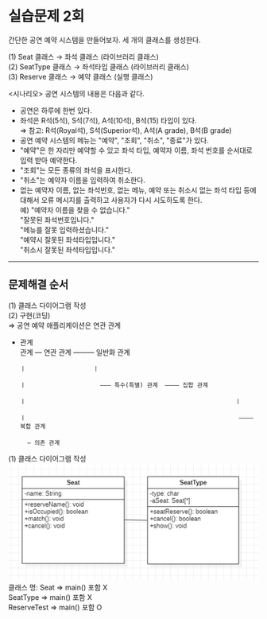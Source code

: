 # 실습문제 2회

간단한 공연 예약 시스템을 만들어보자. 세 개의 클래스를 생성한다.  

(1) Seat 클래스 → 좌석 클래스 (라이브러리 클래스)  
(2) SeatType 클래스 → 좌석타입 클래스 (라이브러리 클래스)  
(3) Reserve 클래스 → 예약 클래스 (실행 클래스)  


<시나리오> 공연 시스템의 내용은 다음과 같다.  
  
- 공연은 하루에 한번 있다.
- 좌석은 R석(5석), S석(7석), A석(10석), B석(15) 타입이 있다.  
⇒ 참고: R석(Royal석), S석(Superior석), A석(A grade), B석(B grade)
- 공연 예약 시스템의 메뉴는 "예약", "조회", "취소", "종료"가 있다.
- "예약"은 한 자리만 예약할 수 있고 좌석 타입, 예약자 이름, 좌석 번호를 순서대로 입력 받아 예약한다.
- "조회"는 모든 종류의 좌석을 표시한다.
- "취소"는 예약자 이름을 입력하여 취소한다.
- 없는 예약자 이름, 없는 좌석번호, 없는 메뉴, 예약 또는 취소시 없는 좌석 타입 등에 대해서 오류 메시지를 출력하고 사용자가 다시 시도하도록 한다.  
예) "예약자 이름을 찾을 수 없습니다."  
   "잘못된 좌석번호입니다."  
   "메뉴를 잘못 입력하셨습니다."  
   "예약시 잘못된 좌석타입입니다."  
   "취소시 잘못된 좌석타입입니다."  
   

--------------------------------------------------------------------------------------------------------------------------------------------------  
  
    
## 문제해결 순서  
(1) 클래스 다이어그램 작성  
(2) 구현(코딩)  
⇒ 공연 예약 애플리케이션은 연관 관계  
  
* 관계  
관계 — 연관 관계 ——— 일반화 관계 

      ㅣ                   ㅣ

      ㅣ                     ——— 특수(특별) 관계  ———— 집합 관계 

      ㅣ                                                           ㅣ 

      ㅣ                                                            ———— 복합 관계

        — 의존 관계
          
  
(1) 클래스 다이어그램 작성  
![erd](./img/seat.png)  
클래스 명: Seat ⇒ main() 포함 X  
          SeatType ⇒ main() 포함 X  
          ReserveTest ⇒ main() 포함 O  
